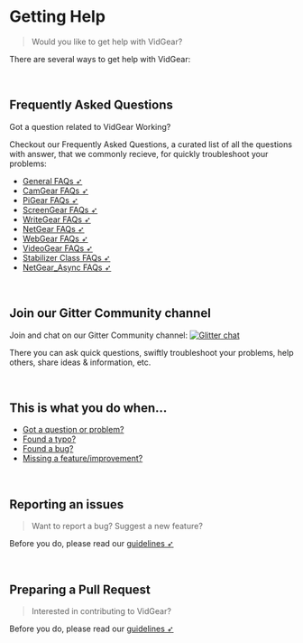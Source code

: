 <!--
===============================================
vidgear library source-code is deployed under the Apache 2.0 License:

Copyright (c) 2019-2020 Abhishek Thakur(@abhiTronix) <abhi.una12@gmail.com>

Licensed under the Apache License, Version 2.0 (the "License");
you may not use this file except in compliance with the License.
You may obtain a copy of the License at

   http://www.apache.org/licenses/LICENSE-2.0

Unless required by applicable law or agreed to in writing, software
distributed under the License is distributed on an "AS IS" BASIS,
WITHOUT WARRANTIES OR CONDITIONS OF ANY KIND, either express or implied.
See the License for the specific language governing permissions and
limitations under the License.
===============================================
-->

# Getting Help

> Would you like to get help with VidGear?

There are several ways to get help with VidGear:


&nbsp; 


## Frequently Asked Questions

Got a question related to VidGear Working?  

Checkout our Frequently Asked Questions, a curated list of all the questions with answer, that we commonly recieve, for quickly troubleshoot your problems:

- [General FAQs ➶](general_faqs.md)
- [CamGear FAQs ➶](camgear_faqs.md)
- [PiGear FAQs ➶](pigear_faqs.md)
- [ScreenGear FAQs ➶](screengear_faqs.md)
- [WriteGear FAQs ➶](writegear_faqs.md)
- [NetGear FAQs ➶](netgear_faqs.md)
- [WebGear FAQs ➶](webgear_faqs.md)
- [VideoGear FAQs ➶](videogear_faqs.md)
- [Stabilizer Class FAQs ➶](stabilizer_faqs.md)
- [NetGear_Async FAQs ➶](netgear_async_faqs.md)


&nbsp; 


## Join our Gitter Community channel

Join and chat on our Gitter Community channel: [![Glitter chat](https://img.shields.io/badge/Chat&nbsp;on-Gitter-yellow.svg?style=flat-square&logo=gitter)](https://gitter.im/vidgear/community)

There you can ask quick questions, swiftly troubleshoot your problems, help others, share ideas & information, etc. 


&nbsp; 


## This is what you do when...

* [Got a question or problem?](../../contribution/#got-a-question-or-problem)
* [Found a typo?](../../contribution/#found-a-typo)
* [Found a bug?](../../contribution/#found-a-bug)
* [Missing a feature/improvement?](../../contribution/#missing-a-featureimprovement)


&nbsp; 


## Reporting an issues

> Want to report a bug? Suggest a new feature?

Before you do, please read our [guidelines ➶](../../contribution/issue/)


&nbsp; 


## Preparing a Pull Request

> Interested in contributing to VidGear?

Before you do, please read our [guidelines ➶](../../contribution/PR/)

&nbsp; 